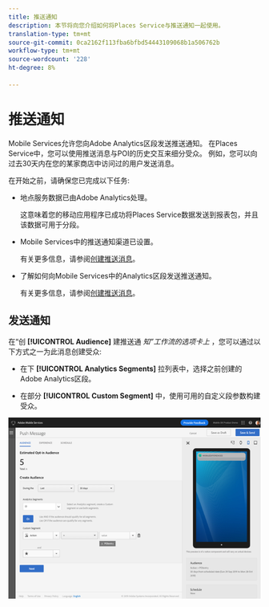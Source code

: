 ```yaml
---
title: 推送通知
description: 本节将向您介绍如何将Places Service与推送通知一起使用。
translation-type: tm+mt
source-git-commit: 0ca2162f113fba6bfbd54443109068b1a506762b
workflow-type: tm+mt
source-wordcount: '228'
ht-degree: 8%

---
```



# 推送通知

Mobile Services允许您向Adobe Analytics区段发送推送通知。 在Places Service中，您可以使用推送消息与POI的历史交互来细分受众。 例如，您可以向过去30天内在您的某家商店中访问过的用户发送消息。

在开始之前，请确保您已完成以下任务:

* 地点服务数据已由Adobe Analytics处理。

   这意味着您的移动应用程序已成功将Places Service数据发送到报表包，并且该数据可用于分段。

* Mobile Services中的推送通知渠道已设置。

   有关更多信息，请参阅[创建推送消息](https://docs.adobe.com/content/help/en/mobile-services/using/manage-app-settings-ug/configuring-app/prerequisites-push-messaging.html)。

* 了解如何向Mobile Services中的Analytics区段发送推送通知。

   有关更多信息，请参阅[创建推送消息](https://docs.adobe.com/content/help/en/mobile-services/using/messaging-ug/push-messages/t-create-push-message.html)。

## 发送通知

在“创 **[!UICONTROL Audience]** 建推送通 *知”工作流的选项卡上* ，您可以通过以下方式之一为此消息创建受众:

* 在下 **[!UICONTROL Analytics Segments]** 拉列表中，选择之前创建的Adobe Analytics区段。

* 在部分 **[!UICONTROL Custom Segment]** 中，使用可用的自定义段参数构建受众。

![设置推送消息](/help/assets/push-set-up.png)
